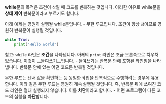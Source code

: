 **while**문의 목적은 조건이 `참`일 때 코드를 반복하는 것입니다. 이러한 이유로 while문을 **상태 제어** 반복문이라고 부르기도 합니다.

아래 예제는 영원히 실행될 while문입니다. - 무한 루프입니다. 조건이 항상 `참`이므로 영원히 반복문이 실행될 것입니다.

```python
while True:
    print("Hello world")
```

참고: `while` 라인은 **조건**을 나타냅니다. 아래의 `print` 라인은 조금 오른쪽으로 치우쳐 있습니다. 이것이 __들여쓰기__입니다. - 들여쓰기는 반복문 안에 포함된 라인임을 나타냅니다. 반복문 안에 있는 어떤 코드든 반복될 것입니다.

무한 루프는 센서 값을 확인하는 등 동일한 작업을 반복적으로 수행하려는 경우에 유용합니다. 이와 같은 무한 루프는 영원히 계속 실행될 것입니다. 즉, 반복문 뒤에 쓰여진 코드 라인은 절대 실행되지 않습니다. 이를 **차단**이라고 합니다. - 어떤 프로그램이 다른 코드의 실행을 **차단**합니다.
